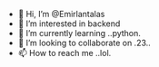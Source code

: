 - 👋 Hi, I’m @Emirlantalas
- 👀 I’m interested in backend
- 🌱 I’m currently learning ..python.
- 💞️ I’m looking to collaborate on .23..
- 📫 How to reach me ..lol.

<!---
Emirlantalas/Emirlantalas is a ✨ special ✨ repository because its `README.md` (this file) appears on your GitHub profile.
You can click the Preview link to take a look at your changes.
--->
